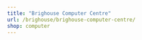 ```yaml
---
title: "Brighouse Computer Centre"
url: /brighouse/brighouse-computer-centre/
shop: computer
---
```

